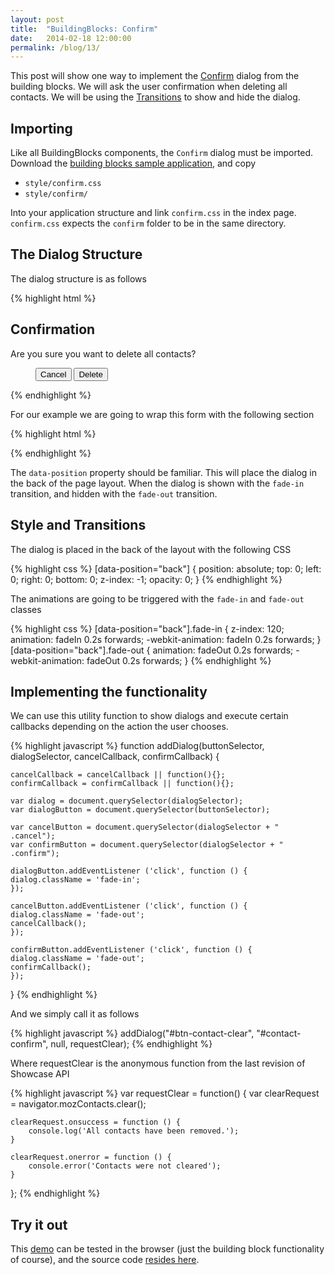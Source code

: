 ```yaml
---
layout: post
title:  "BuildingBlocks: Confirm"
date:   2014-02-18 12:00:00
permalink: /blog/13/
---
```


This post will show one way to implement the [Confirm](http://buildingfirefoxos.com/building-blocks/confirm.html) dialog from the building blocks. We will ask the user confirmation when deleting all contacts. We will be using the [Transitions](http://buildingfirefoxos.com/transitions/prompts.html) to show and hide the dialog.

## Importing

Like all BuildingBlocks components, the `Confirm` dialog must be imported. Download the [building blocks sample application](https://github.com/buildingfirefoxos/Building-Blocks/archive/gh-pages.zip), and copy

* `style/confirm.css`
* `style/confirm/`

Into your application structure and link `confirm.css` in the index page. `confirm.css` expects the `confirm` folder to be in the same directory. 

## The Dialog Structure

The dialog structure is as follows

{% highlight html %}
<form role="dialog" data-type="confirm">
	<section>
		<h1>Confirmation</h1><!-- this heading is optional -->
		<p>Are you sure you want to delete all contacts?</p>
	</section>
	<menu>
		<button class="cancel">Cancel</button>
		<button class="danger confirm">Delete</button>
	</menu>
</form>

{% endhighlight %}

For our example we are going to wrap this form with the following section

{% highlight html %}
<section id="contact-confirm" data-position="back" class="fullscreen">
</section>
{% endhighlight %}

The `data-position` property should be familiar. This will place the dialog in the back of the page layout. When the dialog is shown with the `fade-in` transition, and hidden with the `fade-out` transition.

## Style and Transitions

The dialog is placed in the back of the layout with the following CSS

{% highlight css %}
[data-position="back"] {
    position: absolute;
    top: 0;
    left: 0;
    right: 0;
    bottom: 0;
    z-index: -1;
    opacity: 0;
}
{% endhighlight %}

The animations are going to be triggered with the `fade-in` and `fade-out` classes

{% highlight css %}
[data-position="back"].fade-in {
    z-index: 120;
    animation: fadeIn 0.2s forwards;
    -webkit-animation: fadeIn 0.2s forwards;
}
[data-position="back"].fade-out {
    animation: fadeOut 0.2s forwards;
    -webkit-animation: fadeOut 0.2s forwards;
}
{% endhighlight %}

## Implementing the functionality

We can use this utility function to show dialogs and execute certain callbacks depending on the action the user chooses. 

{% highlight javascript %}
function addDialog(buttonSelector, dialogSelector, cancelCallback, confirmCallback) {

    cancelCallback = cancelCallback || function(){};
    confirmCallback = confirmCallback || function(){};

    var dialog = document.querySelector(dialogSelector);
    var dialogButton = document.querySelector(buttonSelector);

    var cancelButton = document.querySelector(dialogSelector + " .cancel");
    var confirmButton = document.querySelector(dialogSelector + " .confirm");

    dialogButton.addEventListener ('click', function () {
	dialog.className = 'fade-in';
    });

    cancelButton.addEventListener ('click', function () {
	dialog.className = 'fade-out';
	cancelCallback();
    });

    confirmButton.addEventListener ('click', function () {
	dialog.className = 'fade-out';
	confirmCallback();
    });

}
{% endhighlight %}

And we simply call it as follows

{% highlight javascript %}
addDialog("#btn-contact-clear", "#contact-confirm", null, requestClear);
{% endhighlight %}

Where requestClear is the anonymous function from the last revision of Showcase API

{% highlight javascript %}
var requestClear = function() {
	var clearRequest = navigator.mozContacts.clear();

	clearRequest.onsuccess = function () {
		console.log('All contacts have been removed.');
	}

	clearRequest.onerror = function () {
		console.error('Contacts were not cleared');
	}
};
{% endhighlight %}

## Try it out

This [demo](/demos/11/) can be tested in the browser (just the building block functionality of course), and the source code [resides here](https://github.com/NakedFerret/NakedFerret.github.io/tree/master/demos/11).

